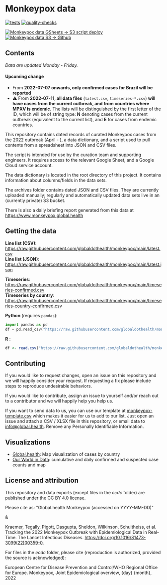 # Monkeypox data

[![tests](https://github.com/globaldothealth/monkeypox/actions/workflows/tests.yml/badge.svg)](https://github.com/globaldothealth/monkeypox/actions/workflows/tests.yml) [![quality-checks](https://github.com/globaldothealth/monkeypox/actions/workflows/qc.yml/badge.svg)](https://github.com/globaldothealth/monkeypox/actions/workflows/qc.yml)

[![Monkeypox data GSheets -> S3 script deploy](https://github.com/globaldothealth/monkeypox/actions/workflows/data-script-deploy.yaml/badge.svg)](https://github.com/globaldothealth/monkeypox/actions/workflows/data-script-deploy.yaml) [![Monkeypox data S3 -> Github](https://github.com/globaldothealth/monkeypox/actions/workflows/data-transfer_S3-%3EGithub.yaml/badge.svg)](https://github.com/globaldothealth/monkeypox/actions/workflows/data-transfer_S3-%3EGithub.yaml)
## Contents

*Data are updated Monday - Friday.*

#### Upcoming change
* From **2022-07-07 onwards, only confirmed cases for Brazil will be reported**
* :warning: From **2022-07-11, all data files** (`latest.csv`, `timeseries-*.csv`) **will have cases from the current outbreak, and from countries where MPXV is endemic**. The lists will be distinguished by the first letter of the ID, which will be of string type: **N** denoting cases from the current outbreak (equivalent to the current list), and **E** for cases from endemic countries.

This repository contains dated records of curated Monkeypox cases from the 2022 outbreak (April - ), a data dictionary, and a script used to pull contents from a spreadsheet into JSON and CSV files.

The script is intended for use by the curation team and supporting engineers. It requires access to the relevant Google Sheet, and a Google Cloud service account.

The data dictionary is located in the root directory of this project. It contains information about columns/fields in the data sets.

The archives folder contains dated JSON and CSV files. They are currently uploaded manually; regularly and automatically updated data sets live in an (currently private) S3 bucket.

There is also a daily briefing report generated from this data at https://www.monkeypox.global.health

## Getting the data

**Line list (CSV)**: https://raw.githubusercontent.com/globaldothealth/monkeypox/main/latest.csv  
**Line list (JSON)**: https://raw.githubusercontent.com/globaldothealth/monkeypox/main/latest.json

**Timeseries**: https://raw.githubusercontent.com/globaldothealth/monkeypox/main/timeseries-confirmed.csv  
**Timeseries by country**: https://raw.githubusercontent.com/globaldothealth/monkeypox/main/timeseries-country-confirmed.csv

**Python** (requires `pandas`):
```python
import pandas as pd
df = pd.read_csv("https://raw.githubusercontent.com/globaldothealth/monkeypox/main/latest.csv")
```

**R** :
```r
df <- read.csv("https://raw.githubusercontent.com/globaldothealth/monkeypox/main/latest.csv")
```

## Contributing

If you would like to request changes, open an issue on this repository and we will happily consider your request. 
If requesting a fix please include steps to reproduce undesirable behaviors.

If you would like to contribute, assign an issue to yourself and/or reach out to a contributor and we will happily help you help us.

If you want to send data to us, you can use our template at [monkeypox-template.csv](monkeypox-template.csv) which makes
it easier for us to add to our list. Just open an issue and attach a CSV / XLSX file in this repository,
or email data to info@global.health. Remove any Personally Identifiable Information.

## Visualizations

* [Global.health](https://map.monkeypox.global.health/country): Map visualization of cases by country
* [Our World in Data](https://ourworldindata.org/monkeypox): cumulative and daily confirmed and suspected case counts and map

## License and attribution

This repository and data exports (except files in the *ecdc* folder) are published under the CC BY 4.0 license.

Please cite as: "Global.health Monkeypox (accessed on YYYY-MM-DD)" 

&

Kraemer, Tegally, Pigott, Dasgupta, Sheldon, Wilkinson, Schultheiss, et al. Tracking the 2022 Monkeypox Outbreak with Epidemiological Data in Real-Time. The Lancet Infectious Diseases. https://doi.org/10.1016/S1473-3099(22)00359-0.

For files in the *ecdc* folder, please cite (reproduction is authorized, provided the source is acknowledged):

European Centre for Disease Prevention and Control/WHO Regional Office for Europe. Monkeypox, Joint Epidemiological overview, {day} {month}, 2022
